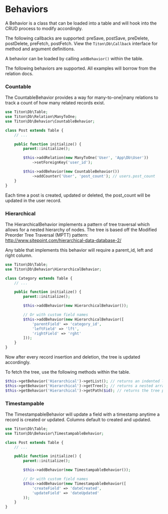 # Behaviors #

A Behavior is a class that can be loaded into a table and will hook into the CRUD process to modify accordingly.

The following callbacks are supported: preSave, postSave, preDelete, postDelete, preFetch, postFetch. View the `Titon\Db\Callback` interface for method and argument definitions.

A behavior can be loaded by calling `addBehavior()` within the table.

The following behaviors are supported. All examples will borrow from the relation docs.

### Countable ###

The CountableBehavior provides a way for many-to-one|many relations to track a count of how many related records exist.

```php
use Titon\Db\Table;
use Titon\Db\Relation\ManyToOne;
use Titon\Db\Behavior\CountableBehavior;

class Post extends Table {
    // ...

    public function initialize() {
        parent::initialize();

        $this->addRelation(new ManyToOne('User', 'App\Db\User'))
            ->setForeignKey('user_id');

        $this->addBehavior(new CountableBehavior())
            ->addCounter('User', 'post_count'); // users.post_count
    }
}
```

Each time a post is created, updated or deleted, the post_count will be updated in the user record.

### Hierarchical ###

The HierarchicalBehavior implements a pattern of tree traversal which allows for a nested hierarchy of nodes. The tree is based off the Modified Preorder Tree Traversal (MPTT) pattern: http://www.sitepoint.com/hierarchical-data-database-2/

Any table that implements this behavior will require a parent_id, left and right column.

```php
use Titon\Db\Table;
use Titon\Db\Behavior\HierarchicalBehavior;

class Category extends Table {
    // ...

    public function initialize() {
        parent::initialize();

        $this->addBehavior(new HierarchicalBehavior());

        // Or with custom field names
        $this->addBehavior(new HierarchicalBehavior([
            'parentField' => 'category_id',
            'leftField' => 'lft',
            'rightField' => 'rght'
        ]));
    }
}
```

Now after every record insertion and deletion, the tree is updated accordingly.

To fetch the tree, use the following methods within the table.

```php
$this->getBehavior('Hierarchical')->getList(); // returns an indented list
$this->getBehavior('Hierarchical')->getTree(); // returns a nested array tree
$this->getBehavior('Hierarchical')->getPath($id); // returns the tree path to the node
```

### Timestampable ###

The TimestampableBehavior will update a field with a timestamp anytime a record is created or updated. Columns default to created and updated.

```php
use Titon\Db\Table;
use Titon\Db\Behavior\TimestampableBehavior;

class Post extends Table {
    // ...

    public function initialize() {
        parent::initialize();

        $this->addBehavior(new TimestampableBehavior());

        // Or with custom field names
        $this->addBehavior(new TimestampableBehavior([
            'createField' => 'dateCreated',
            'updateField' => 'dateUpdated'
        ));
    }
}
```
